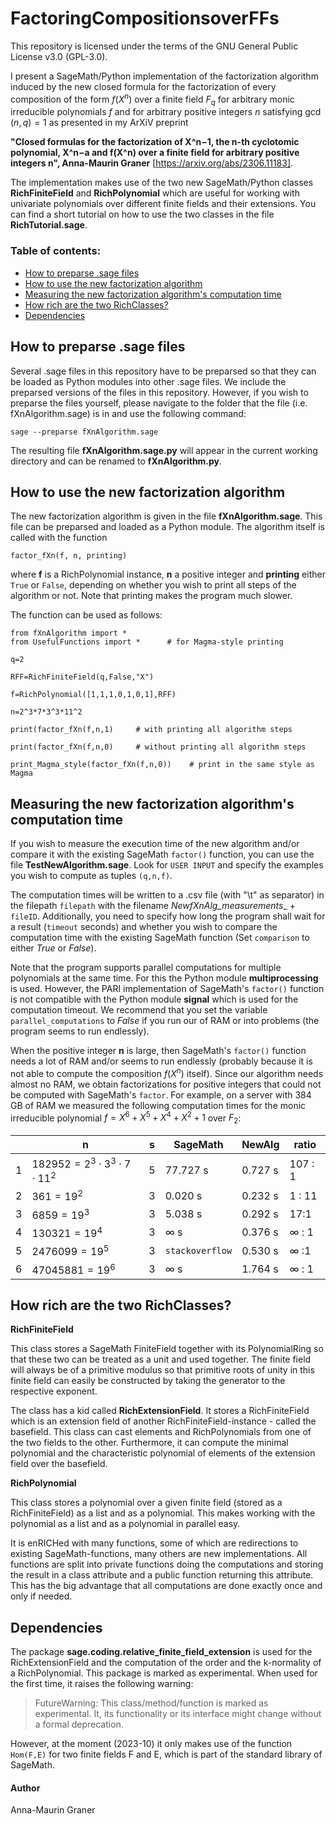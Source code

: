 # FactoringCompositionsoverFFs

This repository is licensed under the terms of the GNU General Public License v3.0 (GPL-3.0).

I present a SageMath/Python implementation of the factorization algorithm induced by the new closed formula for 
the factorization of every composition of the form $f(X^n)$ over a finite field $F_q$ for arbitrary monic irreducible polynomials $f$ and for arbitrary positive integers $n$ satisfying $\gcd(n,q)=1$ as presented in my ArXiV preprint 

__"Closed formulas for the factorization of X^n−1, the n-th cyclotomic polynomial, X^n−a and f(X^n) over a finite field for arbitrary positive integers n", Anna-Maurin Graner__ [https://arxiv.org/abs/2306.11183]. 

The implementation makes use of the two new SageMath/Python classes  __RichFiniteField__ and __RichPolynomial__  which are useful for working with univariate polynomials over different finite fields and their extensions. You can find a short tutorial on how to use the two classes in the file __RichTutorial.sage__. 

### Table of contents:
- [How to preparse .sage files](https://github.com/amg-code/FactoringCompositionsoverFFs#how-to-preparse-sage-files)
- [How to use the new factorization algorithm](https://github.com/amg-code/FactoringCompositionsoverFFs#how-to-use-the-new-factorization-algorithm)
- [Measuring the new factorization algorithm's computation time](https://github.com/amg-code/FactoringCompositionsoverFFs#measuring-the-new-factorization-algorithms-computation-time)
- [How rich are the two RichClasses?](https://github.com/amg-code/FactoringCompositionsoverFFs#how-rich-are-the-two-richclasses)
- [Dependencies](https://github.com/amg-code/FactoringCompositionsoverFFs/tree/master#dependencies)

## How to preparse .sage files

Several .sage files in this repository have to be preparsed so that they can be loaded as Python modules into other .sage files. We include the preparsed versions of the files in this repository. However, if you wish to preparse the files yourself, please navigate to the folder that the file (i.e. fXnAlgorithm.sage) is in and use the following command:

`sage --preparse fXnAlgorithm.sage`

The resulting file __fXnAlgorithm.sage.py__ will appear in the current working directory and can be renamed to __fXnAlgorithm.py__. 



## How to use the new factorization algorithm

The new factorization algorithm is given in the file __fXnAlgorithm.sage__. This file can be preparsed and loaded as a Python module. The algorithm itself is called with the function

`factor_fXn(f, n, printing)`

where __f__ is a RichPolynomial instance, __n__ a positive integer and __printing__ either `True` or `False`, depending on whether you wish to print all steps of the algorithm or not. Note that printing makes the program much slower. 

The function can be used as follows:

    from fXnAlgorithm import * 
    from UsefulFunctions import *      # for Magma-style printing
    
    q=2
    
    RFF=RichFiniteField(q,False,"X")
    
    f=RichPolynomial([1,1,1,0,1,0,1],RFF)
    
    n=2^3*7*3^3*11^2
    
    print(factor_fXn(f,n,1)     # with printing all algorithm steps
    
    print(factor_fXn(f,n,0)     # without printing all algorithm steps 

    print_Magma_style(factor_fXn(f,n,0))    # print in the same style as Magma

## Measuring the new factorization algorithm's computation time

If you wish to measure the execution time of the new algorithm and/or compare it with the existing SageMath `factor()` function, you can use the file __TestNewAlgorithm.sage__.  Look for `USER INPUT` and specify the examples you wish to compute as tuples `(q,n,f)`. 

The computation times will be written to a .csv file (with "\t" as separator) in the filepath `filepath` with the filename _NewfXnAlg_measurements__ + `fileID`. Additionally, you need to specify how long the program shall wait for a result (`timeout` seconds) and whether you wish to compare the computation time with the existing SageMath function (Set `comparison` to either _True_ or _False_). 

Note that the program supports parallel computations for multiple polynomials at the same time. For this the Python module __multiprocessing__ is used. However, the PARI implementation of SageMath's `factor()` function is not compatible with the Python module __signal__ which is used for the computation timeout. We recommend that you set the variable `parallel_computations` to _False_ if you run our of RAM or into problems (the program seems to run endlessly). 

When the positive integer __n__ is large, then SageMath's `factor()` function needs a lot of RAM and/or seems to run endlessly (probably because it is not able to compute the composition $f(X^n)$ itself). Since our algorithm needs almost no RAM, we obtain factorizations for positive integers that could not be computed with SageMath's `factor`. For example, on a server with 384 GB of RAM we measured the following computation times for the monic irreducible polynomial $f=X^6+X^5+X^4+X^2+1$ over $F_2$:

| | n | s | SageMath | NewAlg | ratio| 
|--- | --- | --- | --- | --- | --- |
| 1 | $182 952 = 2^3 \cdot 3^3 \cdot 7 \cdot 11^2$ | 5 | 77.727 s| 0.727 s | 107 : 1|
| 2 | $361 = 19^2$ | 3 | 0.020 s | 0.232 s | 1 : 11 | 
| 3 | $6 859 = 19^3$ | 3 | 5.038 s | 0.292 s | 17:1 | 
| 4 | $130 321 = 19^4$ | 3 | $\infty$ s | 0.376 s | $\infty$ : 1|  
| 5 | $2 476 099 = 19^5$ | 3 | `stackoverflow` | 0.530 s | $\infty$ :1 |
| 6 | $47 045 881 = 19^6$ | 3 | $\infty$ s | 1.764 s | $\infty$ : 1| 


## How rich are the two RichClasses?
__RichFiniteField__ 

This class stores a SageMath FiniteField together with its PolynomialRing so that these two can be treated as a unit and used together. The finite field will always be of a primitive modulus so that primitive roots of unity in this finite field can easily be constructed by taking the generator to the respective exponent. 

The class has a kid called __RichExtensionField__. It stores a RichFiniteField which is an extension field of another RichFiniteField-instance - called the basefield. This class can cast elements and RichPolynomials from one of the two fields to the other. Furthermore, it can compute the minimal polynomial and the characteristic polynomial of elements of the extension field over the basefield. 

__RichPolynomial__ 

This class stores a polynomial over a given finite field (stored as a RichFiniteField) as a list and as a polynomial. This makes working with the polynomial as a list and as a polynomial in parallel easy.

It is enRICHed with many functions, some of which are redirections to existing SageMath-functions, many others are new implementations. 
All functions are split into private functions doing the computations and storing the result in a class attribute and a public function returning this attribute. This has the big advantage that all computations are done exactly once and only if needed. 

## Dependencies

The package __sage.coding.relative_finite_field_extension__ is used for the RichExtensionField and the computation of the order and the k-normality of a RichPolynomial. This package is marked as experimental. When used for the first time, it raises the following warning:
> FutureWarning: This class/method/function is marked as experimental. It, its functionality or its interface might change without a formal deprecation.
 
However, at the moment (2023-10) it only makes use of the function `Hom(F,E)` for two finite fields F and E, which is part of the standard library of SageMath.


#### Author
Anna-Maurin Graner


